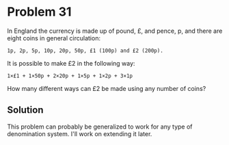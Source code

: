 # Problem 31
In England the currency is made up of pound, £, and pence, p, and there are
eight coins in general circulation:

    1p, 2p, 5p, 10p, 20p, 50p, £1 (100p) and £2 (200p).

It is possible to make £2 in the following way:

    1×£1 + 1×50p + 2×20p + 1×5p + 1×2p + 3×1p

How many different ways can £2 be made using any number of coins?

## Solution
This problem can probably be generalized to work for any type of denomination
system. I'll work on extending it later.